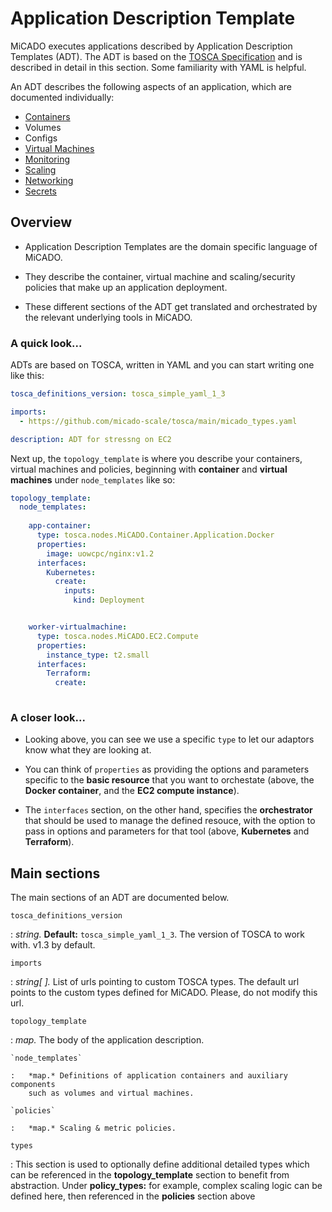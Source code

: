 # Application Description Template


MiCADO executes applications described by Application Description Templates (ADT). The
ADT is based on the
[TOSCA Specification](http://docs.oasis-open.org/tosca/TOSCA-Simple-Profile-YAML/v1.3/TOSCA-Simple-Profile-YAML-v1.3.pdf)
and is described in detail in this section. Some familiarity with YAML is helpful.

An ADT describes the following aspects of an application, which are documented individually:

- [Containers](containers.md)
- Volumes
- Configs
- [Virtual Machines](vms.md)
- [Monitoring](monitoring.md)
- [Scaling](scaling.md)
- [Networking](networking.md)
- [Secrets](secrets.md)

## Overview

* Application Description Templates are the domain specific language of MiCADO.

* They describe the container, virtual machine and scaling/security policies that make up an application deployment.

* These different sections of the ADT get translated and orchestrated by the relevant underlying tools in MiCADO.

### A quick look...

ADTs are based on TOSCA, written in YAML and you can start writing one like this:

```yaml
tosca_definitions_version: tosca_simple_yaml_1_3

imports:
  - https://github.com/micado-scale/tosca/main/micado_types.yaml

description: ADT for stressng on EC2
```

Next up, the `topology_template` is where you describe your containers, virtual machines and policies, beginning with **container** and **virtual machines** under `node_templates`  like so:

```yaml
topology_template:
  node_templates:
  
    app-container:
      type: tosca.nodes.MiCADO.Container.Application.Docker
      properties:
        image: uowcpc/nginx:v1.2
      interfaces:
        Kubernetes:
          create:
            inputs:
              kind: Deployment


    worker-virtualmachine:
      type: tosca.nodes.MiCADO.EC2.Compute
      properties:
        instance_type: t2.small
      interfaces:
        Terraform:
          create:
      
```

### A closer look...

* Looking above, you can see we use a specific `type` to let our adaptors know what they are looking at.

* You can think of `properties` as providing the options and parameters specific to the **basic resource** that you want to orchestate (above, the **Docker container**, and the **EC2 compute instance**).
  
* The `interfaces` section, on the other hand, specifies the **orchestrator** that should be used to manage the defined resouce, with the option to pass in options and parameters for that tool (above, **Kubernetes** and **Terraform**).



## Main sections

The main sections of an ADT are documented below.

`tosca_definitions_version`

:   *string.* **Default:** `tosca_simple_yaml_1_3`. The version of TOSCA to work with. v1.3 by default.

`imports`

:   *string[ ].* List of urls pointing to custom TOSCA types. The default url points to the
    custom types defined for MiCADO. Please, do not modify this url.


`topology_template`

:   *map.* The body of the application description.

    `node_templates`

    :   *map.* Definitions of application containers and auxiliary components
        such as volumes and virtual machines.

    `policies`

    :   *map.* Scaling & metric policies.

`types`

:   This section is used to optionally define additional detailed types which
    can be referenced in the **topology_template** section to benefit from
    abstraction. Under **policy_types:** for example, complex scaling logic
    can be defined here, then referenced in the **policies** section above

